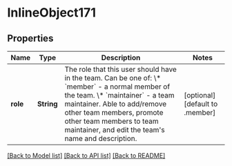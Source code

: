 # InlineObject171

## Properties
Name | Type | Description | Notes
------------ | ------------- | ------------- | -------------
**role** | **String** | The role that this user should have in the team. Can be one of:   \\* &#x60;member&#x60; - a normal member of the team.   \\* &#x60;maintainer&#x60; - a team maintainer. Able to add/remove other team members, promote other team members to team maintainer, and edit the team&#39;s name and description. | [optional] [default to .member]

[[Back to Model list]](../README.md#documentation-for-models) [[Back to API list]](../README.md#documentation-for-api-endpoints) [[Back to README]](../README.md)


